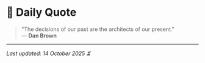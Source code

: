 # 📜 Daily Quote

> "The decisions of our past are the architects of our present."  
> — **Dan Brown**

---

_Last updated: 14 October 2025 ⏳_
